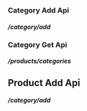 ### Category Add Api

##### /category/add

### Category Get Api

##### /products/categories


## Product Add Api

##### /category/add
